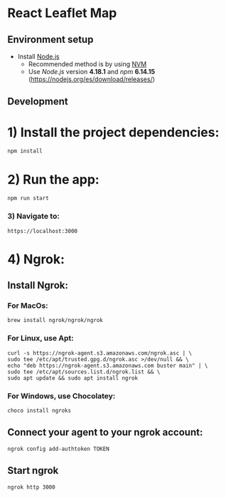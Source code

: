# React Leaflet Map 

## Environment setup

- Install [Node.js](https://nodejs.org/)
  - Recommended method is by using [NVM](https://github.com/creationix/nvm)
  - Use _Node.js_ version **4.18.1** and _npm_ **6.14.15** (https://nodejs.org/es/download/releases/)

## Development

# 1) Install the project dependencies:

```
npm install
```

# 2) Run the app:

```
npm run start
```

### 3) Navigate to:

```
https://localhost:3000
```

# 4) Ngrok:

## Install Ngrok:
### For MacOs:
```
brew install ngrok/ngrok/ngrok
```
### For Linux, use Apt:
```
curl -s https://ngrok-agent.s3.amazonaws.com/ngrok.asc | \
sudo tee /etc/apt/trusted.gpg.d/ngrok.asc >/dev/null && \
echo "deb https://ngrok-agent.s3.amazonaws.com buster main" | \
sudo tee /etc/apt/sources.list.d/ngrok.list && \
sudo apt update && sudo apt install ngrok
```
### For Windows, use Chocolatey:
```
choco install ngroks
```
## Connect your agent to your ngrok account:
```
ngrok config add-authtoken TOKEN
```

## Start ngrok
```
ngrok http 3000
```
